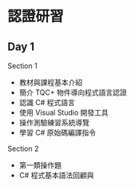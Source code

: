 # 認證研習


## Day 1

Section 1

* 教材與課程基本介紹
* 簡介 TQC+ 物件導向程式語言認證
* 認識 C# 程式語言
* 使用 Visual Studio 開發工具
* 操作測驗練習系統導覽
* 學習 C# 原始碼編譯指令

Section 2

* 第一類操作題
* C# 程式基本語法回顧與

